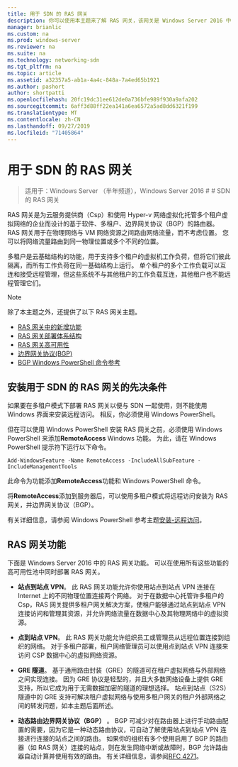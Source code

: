 ```yaml
---
title: 用于 SDN 的 RAS 网关
description: 你可以使用本主题来了解 RAS 网关，该网关是 Windows Server 2016 中基于软件、多租户、边界网关协议（BGP）的路由器。
manager: brianlic
ms.custom: na
ms.prod: windows-server
ms.reviewer: na
ms.suite: na
ms.technology: networking-sdn
ms.tgt_pltfrm: na
ms.topic: article
ms.assetid: a32357a5-ab1a-4a4c-848a-7a4ed65b1921
ms.author: pashort
author: shortpatti
ms.openlocfilehash: 20fc19dc31ee612de0a736bfe989f930a9afa202
ms.sourcegitcommit: 6aff3d88ff22ea141a6ea6572a5ad8dd6321f199
ms.translationtype: MT
ms.contentlocale: zh-CN
ms.lasthandoff: 09/27/2019
ms.locfileid: "71405864"
---
```

# <a name="ras-gateway-for-sdn"></a>用于 SDN 的 RAS 网关

>适用于：Windows Server （半年频道），Windows Server 2016 # # SDN 的 RAS 网关  


RAS 网关是为云服务提供商（Csp）和使用 Hyper-v 网络虚拟化托管多个租户虚拟网络的企业而设计的基于软件、多租户、边界网关协议（BGP）的路由器。 RAS 网关用于在物理网络与 VM 网络资源之间路由网络流量，而不考虑位置。 您可以将网络流量路由到同一物理位置或多个不同的位置。   

多租户是云基础结构的功能，用于支持多个租户的虚拟机工作负荷，但将它们彼此隔离，而所有工作负荷在同一基础结构上运行。 单个租户的多个工作负载可以互连和接受远程管理，但这些系统不与其他租户的工作负载互连，其他租户也不能远程管理它们。

  
> [!NOTE]  
> 除了本主题之外，还提供了以下 RAS 网关主题。  
>   
> -   [RAS 网关中的新增功能](../../../sdn/technologies/network-function-virtualization/What-s-New-in-RAS-Gateway.md)  
> -   [RAS 网关部署体系结构](../../../sdn/technologies/network-function-virtualization/RAS-Gateway-Deployment-Architecture.md)  
> -   [RAS 网关高可用性](../../../sdn/technologies/network-function-virtualization/RAS-Gateway-High-Availability.md)  
> -   [边界网关协议&#40;BGP&#41;](../../../../remote/remote-access/bgp/Border-Gateway-Protocol-BGP.md)  
> -   [BGP Windows PowerShell 命令参考](../../../../remote/remote-access/bgp/BGP-Windows-PowerShell-Command-Reference.md)  
  
    
## <a name="prerequisites-for-installing-ras-gateway-for-sdn"></a>安装用于 SDN 的 RAS 网关的先决条件  
如果要在多租户模式下部署 RAS 网关以便与 SDN 一起使用，则不能使用 Windows 界面来安装远程访问。 相反，你必须使用 Windows PowerShell。  
  
但在可以使用 Windows PowerShell 安装 RAS 网关之前，必须使用 Windows PowerShell 来添加**RemoteAccess** Windows 功能。 为此，请在 Windows PowerShell 提示符下运行以下命令。  
  
`Add-WindowsFeature -Name RemoteAccess -IncludeAllSubFeature -IncludeManagementTools`  
  
此命令为功能添加**RemoteAccess**功能和 Windows PowerShell 命令。  
  
将**RemoteAccess**添加到服务器后，可以使用多租户模式将远程访问安装为 RAS 网关，并边界网关协议（BGP）。  
  
有关详细信息，请参阅 Windows PowerShell 参考主题[安装-远程访问](https://technet.microsoft.com/library/hh918408.aspx)。  
  
## <a name="ras-gateway-features"></a>RAS 网关功能  
下面是 Windows Server 2016 中的 RAS 网关功能。 可以在使用所有这些功能的高可用性池中同时部署 RAS 网关。  
  
-   **站点到站点 VPN**。 此 RAS 网关功能允许你使用站点到站点 VPN 连接在 Internet 上的不同物理位置连接两个网络。 对于在数据中心托管许多租户的 Csp，RAS 网关提供多租户网关解决方案，使租户能够通过站点到站点 VPN 连接访问和管理其资源，并允许网络流量在数据中心及其物理网络中的虚拟资源。  
  
-   **点到站点 VPN**。 此 RAS 网关功能允许组织员工或管理员从远程位置连接到组织的网络。  对于多租户部署，租户网络管理员可以使用点到站点 VPN 连接来访问 CSP 数据中心的虚拟网络资源。  
  
-   **GRE 隧道**。 基于通用路由封装（GRE）的隧道可在租户虚拟网络与外部网络之间实现连接。 因为 GRE 协议是轻型的，并且大多数网络设备上提供 GRE 支持，所以它成为用于无需数据加密的隧道的理想选择。 站点到站点（S2S）隧道中的 GRE 支持可解决租户虚拟网络与使用多租户网关的租户外部网络之间的转发问题，如本主题后面所述。  
  
-   **动态路由边界网关协议（BGP）** 。 BGP 可减少对在路由器上进行手动路由配置的需要，因为它是一种动态路由协议，可自动了解使用站点到站点 VPN 连接进行连接的站点之间的路由。 如果你的组织有多个使用启用了 BGP 的路由器（如 RAS 网关）连接的站点，则在发生网络中断或故障时，BGP 允许路由器自动计算并使用有效的路由。 有关详细信息，请参阅[RFC 4271](https://tools.ietf.org/html/rfc4271)。  
  

  



